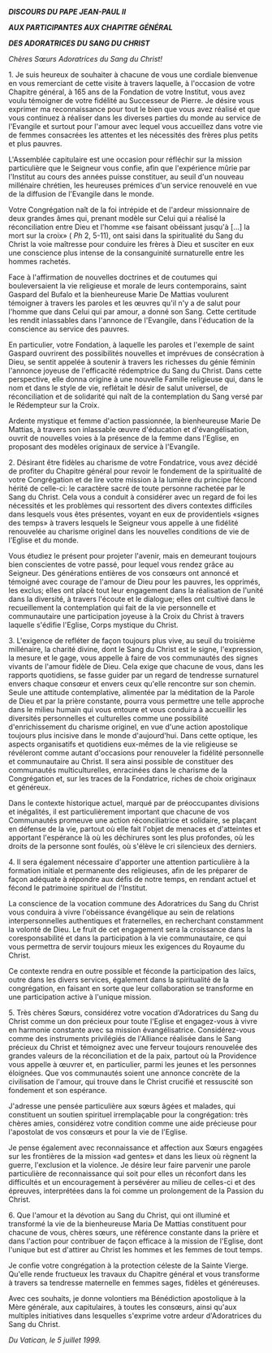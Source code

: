 ***DISCOURS DU PAPE JEAN-PAUL II***

***AUX PARTICIPANTES AUX CHAPITRE GÉNÉRAL***

***DES ADORATRICES DU SANG DU CHRIST***

*Chères Sœurs Adoratrices du Sang du Christ!*

1\. Je suis heureux de souhaiter à chacune de vous une cordiale bienvenue en vous remerciant de cette visite à travers laquelle, à l'occasion de votre Chapitre général, à 165 ans de la Fondation de votre Institut, vous avez voulu témoigner de votre fidélité au Successeur de Pierre. Je désire vous exprimer ma reconnaissance pour tout le bien que vous avez réalisé et que vous continuez à réaliser dans les diverses parties du monde au service de l'Evangile et surtout pour l'amour avec lequel vous accueillez dans votre vie de femmes consacrées les attentes et les nécessités des frères plus petits et plus pauvres.

L'Assemblée capitulaire est une occasion pour réfléchir sur la mission particulière que le Seigneur vous confie, afin que l'expérience mûrie par l'Institut au cours des années puisse constituer, au seuil d'un nouveau millénaire chrétien, les heureuses prémices d'un service renouvelé en vue de la diffusion de l'Evangile dans le monde.

Votre Congrégation naît de la foi intrépide et de l'ardeur missionnaire de deux grandes âmes qui, prenant modèle sur Celui qui a réalisé la réconciliation entre Dieu et l'homme «se faisant obéissant jusqu'à \[...\] la mort sur la croix» ( *Ph* 2, 5-11), ont saisi dans la spiritualité du Sang du Christ la voie maîtresse pour conduire les frères à Dieu et susciter en eux une conscience plus intense de la consanguinité surnaturelle entre les hommes rachetés.

Face à l'affirmation de nouvelles doctrines et de coutumes qui bouleversaient la vie religieuse et morale de leurs contemporains, saint Gaspard del Bufalo et la bienheureuse Marie De Mattias voulurent témoigner à travers les paroles et les œuvres qu'il n'y a de salut pour l'homme que dans Celui qui par amour, a donné son Sang. Cette certitude les rendit inlassables dans l'annonce de l'Evangile, dans l'éducation de la conscience au service des pauvres.

En particulier, votre Fondation, à laquelle les paroles et l'exemple de saint Gaspard ouvrirent des possibilités nouvelles et imprévues de consécration à Dieu, se sentit appelée à soutenir à travers les richesses du génie féminin l'annonce joyeuse de l'efficacité rédemptrice du Sang du Christ. Dans cette perspective, elle donna origine à une nouvelle Famille religieuse qui, dans le nom et dans le style de vie, reflétait le désir de salut universel, de réconciliation et de solidarité qui naît de la contemplation du Sang versé par le Rédempteur sur la Croix.

Ardente mystique et femme d'action passionnée, la bienheureuse Marie De Mattias, à travers son inlassable œuvre d'éducation et d'évangélisation, ouvrit de nouvelles voies à la présence de la femme dans l'Eglise, en proposant des modèles originaux de service à l'Evangile.

2\. Désirant être fidèles au charisme de votre Fondatrice, vous avez décidé de profiter du Chapitre général pour revoir le fondement de la spiritualité de votre Congrégation et de lire votre mission à la lumière du principe fécond hérité de celle-ci: le caractère sacré de toute personne rachetée par le Sang du Christ. Cela vous a conduit à considérer avec un regard de foi les nécessités et les problèmes qui ressortent des divers contextes difficiles dans lesquels vous êtes présentes, voyant en eux de providentiels «signes des temps» à travers lesquels le Seigneur vous appelle à une fidélité renouvelée au charisme originel dans les nouvelles conditions de vie de l'Eglise et du monde.

Vous étudiez le présent pour projeter l'avenir, mais en demeurant toujours bien conscientes de votre passé, pour lequel vous rendez grâce au Seigneur. Des générations entières de vos consœurs ont annoncé et témoigné avec courage de l'amour de Dieu pour les pauvres, les opprimés, les exclus; elles ont placé tout leur engagement dans la réalisation de l'unité dans la diversité, à travers l'écoute et le dialogue; elles ont cultivé dans le recueillement la contemplation qui fait de la vie personnelle et communautaire une participation joyeuse à la Croix du Christ à travers laquelle s'édifie l'Eglise, Corps mystique du Christ.

3\. L'exigence de refléter de façon toujours plus vive, au seuil du troisième millénaire, la charité divine, dont le Sang du Christ est le signe, l'expression, la mesure et le gage, vous appelle à faire de vos communautés des signes vivants de l'amour fidèle de Dieu. Cela exige que chacune de vous, dans les rapports quotidiens, se fasse guider par un regard de tendresse surnaturel envers chaque consœur et envers ceux qu'elle rencontre sur son chemin. Seule une attitude contemplative, alimentée par la méditation de la Parole de Dieu et par la prière constante, pourra vous permettre une telle approche dans le milieu humain qui vous entoure et vous conduira à accueillir les diversités personnelles et culturelles comme une possibilité d'enrichissement du charisme originel, en vue d'une action apostolique toujours plus incisive dans le monde d'aujourd'hui. Dans cette optique, les aspects organisatifs et quotidiens eux-mêmes de la vie religieuse se révéleront comme autant d'occasions pour renouveler la fidélité personnelle et communautaire au Christ. Il sera ainsi possible de constituer des communautés multiculturelles, enracinées dans le charisme de la Congrégation et, sur les traces de la Fondatrice, riches de choix originaux et généreux.

Dans le contexte historique actuel, marqué par de préoccupantes divisions et inégalités, il est particulièrement important que chacune de vos Communautés promeuve une action réconciliatrice et solidaire, se plaçant en défense de la vie, partout où elle fait l'objet de menaces et d'atteintes et apportant l'espérance là où les déchirures sont les plus profondes, où les droits de la personne sont foulés, où s'élève le cri silencieux des derniers.

4\. Il sera également nécessaire d'apporter une attention particulière à la formation initiale et permanente des religieuses, afin de les préparer de façon adéquate à répondre aux défis de notre temps, en rendant actuel et fécond le patrimoine spirituel de l'Institut.

La conscience de la vocation commune des Adoratrices du Sang du Christ vous conduira à vivre l'obéissance évangélique au sein de relations interpersonnelles authentiques et fraternelles, en recherchant constamment la volonté de Dieu. Le fruit de cet engagement sera la croissance dans la coresponsabilité et dans la participation à la vie communautaire, ce qui vous permettra de servir toujours mieux les exigences du Royaume du Christ.

Ce contexte rendra en outre possible et féconde la participation des laïcs, outre dans les divers services, également dans la spiritualité de la congrégation, en faisant en sorte que leur collaboration se transforme en une participation active à l'unique mission.

5\. Très chères Sœurs, considérez votre vocation d'Adoratrices du Sang du Christ comme un don précieux pour toute l'Eglise et engagez-vous à vivre en harmonie constante avec sa mission évangélisatrice. Considérez-vous comme des instruments privilégiés de l'Alliance réalisée dans le Sang précieux du Christ et témoignez avec une ferveur toujours renouvelée des grandes valeurs de la réconciliation et de la paix, partout où la Providence vous appelle à œuvrer et, en particulier, parmi les jeunes et les personnes éloignées. Que vos communautés soient une annonce concrète de la civilisation de l'amour, qui trouve dans le Christ crucifié et ressuscité son fondement et son espérance.

J'adresse une pensée particulière aux sœurs âgées et malades, qui constituent un soutien spirituel irremplaçable pour la congrégation: très chères amies, considérez votre condition comme une aide précieuse pour l'apostolat de vos consœurs et pour la vie de l'Eglise.

Je pense également avec reconnaissance et affection aux Sœurs engagées sur les frontières de la mission «ad gentes» et dans les lieux où règnent la guerre, l'exclusion et la violence. Je désire leur faire parvenir une parole particulière de reconnaissance qui soit pour elles un réconfort dans les difficultés et un encouragement à persévérer au milieu de celles-ci et des épreuves, interprétées dans la foi comme un prolongement de la Passion du Christ.

6\. Que l'amour et la dévotion au Sang du Christ, qui ont illuminé et transformé la vie de la bienheureuse Maria De Mattias constituent pour chacune de vous, chères sœurs, une référence constante dans la prière et dans l'action pour contribuer de façon efficace à la mission de l'Eglise, dont l'unique but est d'attirer au Christ les hommes et les femmes de tout temps.

Je confie votre congrégation à la protection céleste de la Sainte Vierge. Qu'elle rende fructueux les travaux du Chapitre général et vous transforme à travers sa tendresse maternelle en femmes sages, fidèles et généreuses.

Avec ces souhaits, je donne volontiers ma Bénédiction apostolique à la Mère générale, aux capitulaires, à toutes les consœurs, ainsi qu'aux multiples initiatives dans lesquelles s'exprime votre ardeur d'Adoratrices du Sang du Christ.

*Du Vatican, le 5 juillet 1999.*